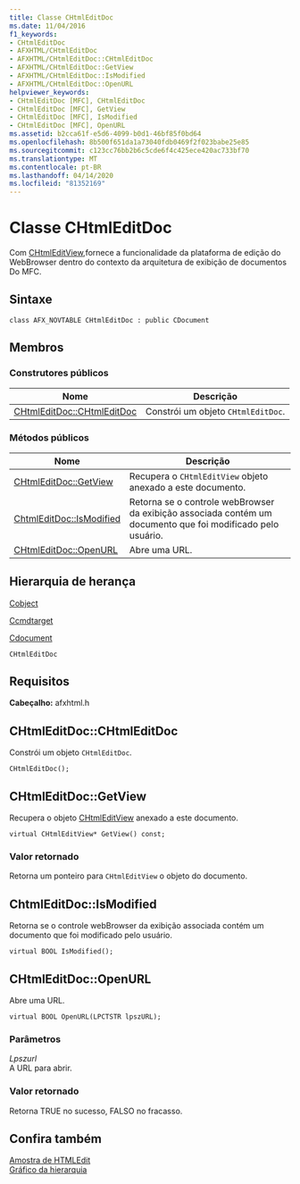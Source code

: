```yaml
---
title: Classe CHtmlEditDoc
ms.date: 11/04/2016
f1_keywords:
- CHtmlEditDoc
- AFXHTML/CHtmlEditDoc
- AFXHTML/CHtmlEditDoc::CHtmlEditDoc
- AFXHTML/CHtmlEditDoc::GetView
- AFXHTML/CHtmlEditDoc::IsModified
- AFXHTML/CHtmlEditDoc::OpenURL
helpviewer_keywords:
- CHtmlEditDoc [MFC], CHtmlEditDoc
- CHtmlEditDoc [MFC], GetView
- CHtmlEditDoc [MFC], IsModified
- CHtmlEditDoc [MFC], OpenURL
ms.assetid: b2cca61f-e5d6-4099-b0d1-46bf85f0bd64
ms.openlocfilehash: 8b500f651da1a73040fdb0469f2f023babe25e85
ms.sourcegitcommit: c123cc76bb2b6c5cde6f4c425ece420ac733bf70
ms.translationtype: MT
ms.contentlocale: pt-BR
ms.lasthandoff: 04/14/2020
ms.locfileid: "81352169"
---
```

# <a name="chtmleditdoc-class"></a>Classe CHtmlEditDoc

Com [CHtmlEditView,](../../mfc/reference/chtmleditview-class.md)fornece a funcionalidade da plataforma de edição do WebBrowser dentro do contexto da arquitetura de exibição de documentos Do MFC.

## <a name="syntax"></a>Sintaxe

```
class AFX_NOVTABLE CHtmlEditDoc : public CDocument
```

## <a name="members"></a>Membros

### <a name="public-constructors"></a>Construtores públicos

|Nome|Descrição|
|----------|-----------------|
|[CHtmlEditDoc::CHtmlEditDoc](#chtmleditdoc)|Constrói um objeto `CHtmlEditDoc`.|

### <a name="public-methods"></a>Métodos públicos

|Nome|Descrição|
|----------|-----------------|
|[CHtmlEditDoc::GetView](#getview)|Recupera o `CHtmlEditView` objeto anexado a este documento.|
|[ChtmlEditDoc::IsModified](#ismodified)|Retorna se o controle webBrowser da exibição associada contém um documento que foi modificado pelo usuário.|
|[CHtmlEditDoc::OpenURL](#openurl)|Abre uma URL.|

## <a name="inheritance-hierarchy"></a>Hierarquia de herança

[Cobject](../../mfc/reference/cobject-class.md)

[Ccmdtarget](../../mfc/reference/ccmdtarget-class.md)

[Cdocument](../../mfc/reference/cdocument-class.md)

`CHtmlEditDoc`

## <a name="requirements"></a>Requisitos

**Cabeçalho:** afxhtml.h

## <a name="chtmleditdocchtmleditdoc"></a><a name="chtmleditdoc"></a>CHtmlEditDoc::CHtmlEditDoc

Constrói um objeto `CHtmlEditDoc`.

```
CHtmlEditDoc();
```

## <a name="chtmleditdocgetview"></a><a name="getview"></a>CHtmlEditDoc::GetView

Recupera o objeto [CHtmlEditView](../../mfc/reference/chtmleditview-class.md) anexado a este documento.

```
virtual CHtmlEditView* GetView() const;
```

### <a name="return-value"></a>Valor retornado

Retorna um ponteiro para `CHtmlEditView` o objeto do documento.

## <a name="chtmleditdocismodified"></a><a name="ismodified"></a>ChtmlEditDoc::IsModified

Retorna se o controle webBrowser da exibição associada contém um documento que foi modificado pelo usuário.

```
virtual BOOL IsModified();
```

## <a name="chtmleditdocopenurl"></a><a name="openurl"></a>CHtmlEditDoc::OpenURL

Abre uma URL.

```
virtual BOOL OpenURL(LPCTSTR lpszURL);
```

### <a name="parameters"></a>Parâmetros

*Lpszurl*<br/>
A URL para abrir.

### <a name="return-value"></a>Valor retornado

Retorna TRUE no sucesso, FALSO no fracasso.

## <a name="see-also"></a>Confira também

[Amostra de HTMLEdit](../../overview/visual-cpp-samples.md)<br/>
[Gráfico da hierarquia](../../mfc/hierarchy-chart.md)
